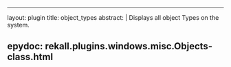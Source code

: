 
---
layout: plugin
title: object_types
abstract: |
    Displays all object Types on the system.

epydoc: rekall.plugins.windows.misc.Objects-class.html
---
